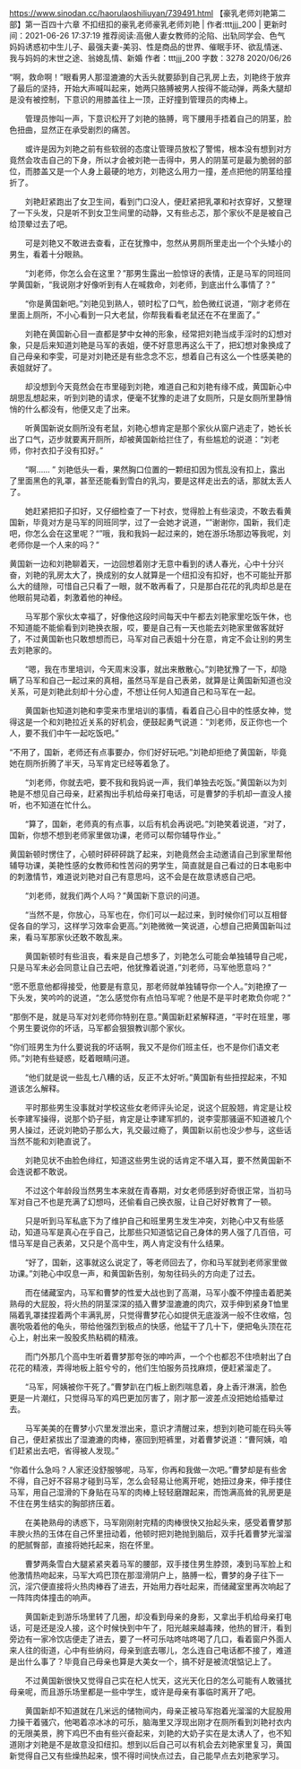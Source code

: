 https://www.sinodan.cc/haorulaoshiliuyan/739491.html
【豪乳老师刘艳第二部】第一百四十六章 不扣纽扣的豪乳老师豪乳老师刘艳 | 作者:tttjjj_200 | 更新时间：2021-06-26 17:37:19
推荐阅读:高傲人妻女教师的沦陷、出轨同学会、色气妈妈诱惑初中生儿子、最强夫妻-美羽、性是商品的世界、催眠手环、欲乱情迷、我与妈妈的末世之途、翁媳乱情、新婚
作者：tttjjj_200
字数：3278
2020/06/26

“啊，救命啊！”眼看男人那湿漉漉的大舌头就要舔到自己乳房上去，刘艳终于放弃了最后的坚持，开始大声喊叫起来，她两只胳膊被男人按得不能动弹，两条大腿却是没有被控制，下意识的用膝盖往上一顶，正好撞到管理员的肉棒上。

　　管理员惨叫一声，下意识松开了刘艳的胳膊，弯下腰用手捂着自己的阴茎，脸色扭曲，显然正在承受剧烈的痛苦。

　　或许是因为刘艳之前有些软弱的态度让管理员放松了警惕，根本没有想到对方竟然会攻击自己的下身，所以才会被刘艳一击得中，男人的阴茎可是最为脆弱的部位，而膝盖又是一个人身上最硬的地方，刘艳这么用力一撞，差点把他的阴茎给撞折了。

　　刘艳赶紧跑出了女卫生间，看到门口没人，便赶紧把乳罩和衬衣穿好，又整理了一下头发，只是听不到女卫生间里的动静，又有些忐忑，那个家伙不是是被自己给顶晕过去了吧。

　　可是刘艳又不敢进去查看，正在犹豫中，忽然从男厕所里走出一个个头矮小的男生，看着十分眼熟。

　　“刘老师，你怎么会在这里？”那男生露出一脸惊讶的表情，正是马军的同班同学黄国新，“我说刚才好像听到有人在喊救命，刘老师，到底出什么事情了？”

　　“你是黄国新吧。”刘艳见到熟人，顿时松了口气，脸色微红说道，“刚才老师在里面上厕所，不小心看到一只大老鼠，你帮我看看老鼠还在不在里面了。”

　　刘艳在黄国新心目一直都是梦中女神的形象，经常把刘艳当成手淫时的幻想对象，只是后来知道刘艳是马军的表姐，便不好意思再这么干了，把幻想对象换成了自己母亲和李雯，可是对刘艳还是有些念念不忘，想着自己有这么一个性感美艳的表姐就好了。

　　却没想到今天竟然会在市里碰到刘艳，难道自己和刘艳有缘不成，黄国新心中胡思乱想起来，听到刘艳的请求，便毫不犹豫的走进了女厕所，只是女厕所里静悄悄的什么都没有，他便又走了出来。

　　听黄国新说女厕所没有老鼠，刘艳心想肯定是那个家伙从窗户逃走了，她长长出了口气，迈步就要离开厕所，却被黄国新给拦住了，有些尴尬的说道：“刘老师，你衬衣扣子没有扣好。”

　　“啊…… ” 刘艳低头一看，果然胸口位置的一颗纽扣因为慌乱没有扣上，露出了里面黑色的乳罩，甚至还能看到雪白的乳沟，要是这样走出去的话，那就太丢人了。

　　她赶紧把扣子扣好，又仔细检查了一下衬衣，觉得脸上有些滚烫，不敢去看黄国新，毕竟对方是马军的同班同学，过了一会她才说道，“”谢谢你，国新，我们走吧，你怎么会在这里呢？“”哦，我和我妈一起过来的，她在游乐场那边等我呢，刘老师你是一个人来的吗？“

黄国新一边和刘艳聊着天，一边回想着刚才无意中看到的诱人春光，心中十分兴奋，刘艳的乳房太大了，换成别的女人就算是一个纽扣没有扣好，也不可能扯开那么大的缝隙，可惜自己只看了一眼，就不敢再看了，只是那白花花的乳肉却总是在他眼前晃动着，刺激着他的神经。

　　马军那个家伙太幸福了，好像他这段时间每天中午都去刘艳家里吃饭午休，也不知道能不能偷看到刘艳换衣服，哎，要是自己有一天也能去刘艳家里做客就好了，不过黄国新也只敢想想而已，马军对自己表姐十分在意，肯定不会让别的男生去刘艳家的。

　　“嗯，我在市里培训，今天周末没事，就出来散散心。”刘艳犹豫了一下，却隐瞒了马军和自己一起过来的真相，虽然马军是自己表弟，就算是让黄国新知道也没关系，可是刘艳此刻却十分心虚，不想让任何人知道自己和马军在一起。

　　黄国新也知道刘艳和李雯来市里培训的事情，看着自己心目中的性感女神，觉得这是一个和刘艳拉近关系的好机会，便鼓起勇气说道：“刘老师，反正你也一个人，要不我们中午一起吃饭吧。”

“不用了，国新，老师还有点事要办，你们好好玩吧。”刘艳却拒绝了黄国新，毕竟她在厕所折腾了半天，马军肯定已经等着急了。

　　“刘老师，你就去吧，要不我和我妈说一声，我们单独去吃饭。”黄国新以为刘艳是不想见自己母亲，赶紧掏出手机给母亲打电话，可是曹梦的手机却一直没人接听，也不知道在忙什么。

　　“算了，国新，老师真的有点事，以后有机会再说吧。”刘艳笑着说道，“对了，国新，你想不想到老师家里做功课，老师可以帮你辅导作业。”

黄国新顿时愣住了，心顿时砰砰砰跳了起来，刘艳竟然会主动邀请自己到家里帮他辅导功课，美艳性感的女教师和性苦闷的男学生，简直就是自己看过的日本电影中的刺激情节，难道说刘艳对自己有意思吗，这不会是在故意诱惑自己吧。

　　“刘老师，就我们两个人吗？”黄国新下意识的问道。

　　“当然不是，你放心，马军也在，你们可以一起过来，到时候你们可以互相督促各自的学习，这样学习效率会更高。”刘艳微微一笑说道，心想自己把黄国新叫过来，看马军那家伙还敢不敢乱来。

　　黄国新顿时有些沮丧，看来是自己想多了，刘艳怎么可能会单独辅导自己呢，只是马军未必会同意让自己去吧，他犹豫着说道，”刘老师，马军他愿意吗？”

“愿不愿意他都得接受，他要是有意见，那老师就单独辅导你一个人。”刘艳撩了一下头发，笑吟吟的说道，“怎么感觉你有点怕马军呢？他是不是平时老欺负你呢？”

“那倒不是，就是马军对刘老师你特别在意。”黄国新赶紧解释道，“平时在班里，哪个男生要说你的坏话，马军都会狠狠教训那个家伙。

“你们班男生为什么要说我的坏话啊，我又不是你们班主任，也不是你们语文老师。”刘艳有些疑惑，眨着眼睛问道。

　　“他们就是说一些乱七八糟的话，反正不太好听。”黄国新有些扭捏起来，不知道该怎么解释。

　　平时那些男生没事就对学校这些女老师评头论足，说这个屁股翘，肯定是让校长李建军操得，说那个奶子挺，肯定是让李建军抓的，说李雯那骚逼不知道被几个男人操过，还说刘艳奶子那么大，乳交最过瘾了，黄国新以前也没少参与，这些话当然不能和刘艳直说了。

　　刘艳见状不由脸色绯红，知道这些男生说的话肯定不堪入耳，要不然黄国新不会连说都不敢说。

　　不过这个年龄段当然男生本来就在青春期，对女老师感到好奇很正常，当初马军对自己不也是充满了幻想吗，还偷看自己换衣服，让自己好好教育了一顿。

　　只是听到马军私底下为了维护自己和班里男生发生冲突，刘艳心中又有些感动，知道马军是真心在乎自己，比那些只知道惦记自己身体的男人强了几百倍，可惜马军是自己表弟，又只是个高中生，两人肯定没有什么结果。

　　“好了，国新，这事就这么说定了，等老师回去了，你和马军就到老师家里做功课。”刘艳心中叹息一声，和黄国新告别，匆匆往码头的方向走了过去。

　　而在储藏室内，马军和曹梦的性爱大战也到了高潮，马军小腹不停撞击着肥美熟母的大屁股，将火热的阴茎深深的插入曹梦湿漉漉的肉穴，双手伸到紧身T恤里隔着乳罩揉捏着两个丰满乳房，只觉得曹梦花心如提供无底漩涡一般不住收缩，包裹吮吸着他的龟头，带给他强烈到极点的快感，他猛干了几十下，便把龟头顶在花心上，射出来一股股炙热粘稠的精液。

　　而门外那几个高中生听着曹梦那夸张的呻吟声，一个个也都忍不住喷射出了白花花的精液，弄得地板上脏兮兮的，他们生怕服务员找麻烦，便赶紧溜走了。

　　“马军，阿姨被你干死了。”曹梦趴在门板上剧烈喘息着，身上香汗淋漓，脸色更是一片潮红，只觉得马军的鸡巴更加厉害了，刚才那一波差点没把她给插晕过去。

　　马军美美的在曹梦小穴里发泄出来，意识才清醒过来，想到刘艳可能在码头等自己，便赶紧拔出了湿漉漉的肉棒，塞回到短裤里，对着曹梦说道：“曹阿姨，咱们赶紧出去吧，省得被人发现。”

“你着什么急吗？人家还没舒服够呢，马军，你再和我做一次吧。”曹梦却是有些舍不得，自己好不容易才碰到马军，怎么会轻易让他离开呢，她扭过身来，伸手搂住马军，用自己湿滑的下身贴在马军的肉棒上轻轻磨蹭起来，而饱满高耸的乳房更是不住在男生结实的胸部挤压着。

　　在美艳熟母的诱惑下，马军刚刚射完精的肉棒很快又抬起头来，感受着曹梦那丰腴火热的玉体在自己怀里扭动着，他顿时把刘艳抛到脑后，双手托着曹梦光溜溜的肥腻臀部，直接将她托起来，抱在怀里。

　　曹梦两条雪白大腿紧紧夹着马军的腰部，双手搂住男生脖颈，凑到马军脸上和他激情热吻起来，马军大鸡巴顶在那湿滑阴户上，胳膊一松，曹梦的身子往下一沉，淫穴便直接将火热肉棒吞了进去，开始用力吞吐起来，而储藏室里再次响起了一阵阵肉体撞击的响声。

　　黄国新走到游乐场里转了几圈，却没看到母亲的身影，又拿出手机给母亲打电话，可是还是没人接，这个时候快到中午了，阳光越来越毒辣，他热的冒汗，看到旁边有一家冷饮店便走了进去，要了一杯可乐咕咚咕咚喝了几口，看着窗户外面人来人往的街道，心中有些纳闷，母亲到底去哪儿，怎么连自己电话都不接了，难道是出什么事了？毕竟自己母亲也算是大美女一个，搞不好是被流氓惦记上了。

　　不过黄国新很快又觉得自己实在杞人忧天，这光天化日的怎么可能有人敢骚扰母亲呢，而且游乐场里都是一些中学生，或许是母亲有事临时离开了吧。

　　黄国新却不知道就在几米远的储物间内，母亲正被马军抱着光溜溜的大屁股用力操干着骚穴，他喝着凉冰冰的可乐，脑海里又浮现出刚才在厕所看到刘艳衬衣内的无限美景，胯下鸡巴不由有些兴奋起来，刘艳的大奶子实在是太诱人了，也不知道刚才刘艳是不是故意没扣纽扣。想到以后自己可以有机会去刘艳家里复习，黄国新觉得自己又有些燥热起来，恨不得时间快点过去，自己能早点去刘艳家学习。